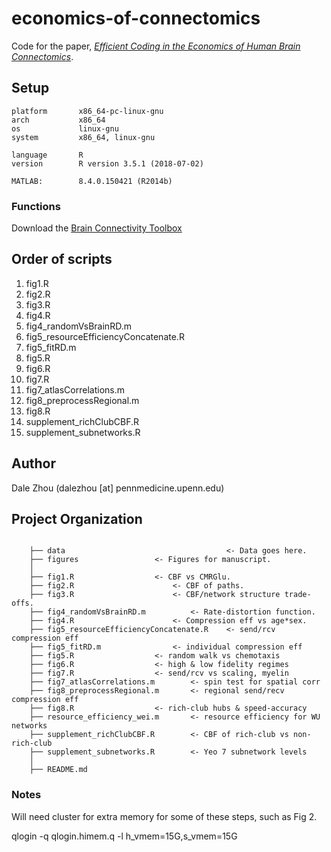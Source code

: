 # economics-of-connectomics

Code for the paper, [*Efficient Coding in the Economics of Human Brain Connectomics*](https://www.biorxiv.org/content/10.1101/2020.01.14.906842v2).

## Setup

```
platform       x86_64-pc-linux-gnu         
arch           x86_64                      
os             linux-gnu                   
system         x86_64, linux-gnu           

language       R                           
version        R version 3.5.1 (2018-07-02)

MATLAB:        8.4.0.150421 (R2014b)
```

### Functions

Download the [Brain Connectivity Toolbox](https://sites.google.com/site/bctnet/)

## Order of scripts

1. fig1.R
2. fig2.R
3. fig3.R
4. fig4.R
5. fig4_randomVsBrainRD.m
6. fig5_resourceEfficiencyConcatenate.R
7. fig5_fitRD.m
8. fig5.R
9. fig6.R
10. fig7.R
11. fig7_atlasCorrelations.m
12. fig8_preprocessRegional.m
13. fig8.R
14. supplement_richClubCBF.R 
15. supplement_subnetworks.R

## Author

Dale Zhou (dalezhou [at] pennmedicine.upenn.edu)

## Project Organization

```

    ├── data	                                <- Data goes here.
    ├── figures					<- Figures for manuscript.
    │   
    ├── fig1.R 					<- CBF vs CMRGlu.
    ├── fig2.R		     			<- CBF of paths.
    ├── fig3.R   		     		<- CBF/network structure trade-offs.
    ├── fig4_randomVsBrainRD.m			<- Rate-distortion function.
    ├── fig4.R   		     		<- Compression eff vs age*sex.
    ├── fig5_resourceEfficiencyConcatenate.R    <- send/rcv compression eff
    ├── fig5_fitRD.m    			<- individual compression eff
    ├── fig5.R					<- random walk vs chemotaxis
    ├── fig6.R					<- high & low fidelity regimes
    ├── fig7.R					<- send/rcv vs scaling, myelin
    ├── fig7_atlasCorrelations.m		<- spin test for spatial corr
    ├── fig8_preprocessRegional.m		<- regional send/recv compression eff
    ├── fig8.R					<- rich-club hubs & speed-accuracy
    ├── resource_efficiency_wei.m		<- resource efficiency for WU networks
    ├── supplement_richClubCBF.R		<- CBF of rich-club vs non-rich-club
    ├── supplement_subnetworks.R		<- Yeo 7 subnetwork levels
    │
    ├── README.md

```

### Notes

Will need cluster for extra memory for some of these steps, such as Fig 2.

qlogin -q qlogin.himem.q -l h_vmem=15G,s_vmem=15G